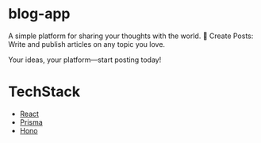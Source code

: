 # blog-app
A simple platform for sharing your thoughts with the world.
📄 Create Posts: Write and publish articles on any topic you love.

Your ideas, your platform—start posting today!


# TechStack
- [React](https://reactjs.org/)
- [Prisma](https://www.prisma.io/docs)
- [Hono](https://hono.dev/docs/)
